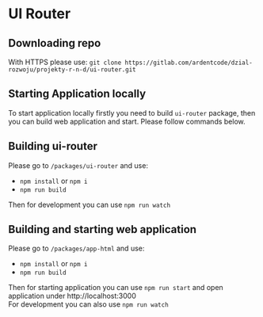 # UI Router

## Downloading repo

With HTTPS please use: `git clone https://gitlab.com/ardentcode/dzial-rozwoju/projekty-r-n-d/ui-router.git`

## Starting Application locally

To start application locally firstly you need to build `ui-router` package, then you can
build web application and start. Please follow commands below.

## Building ui-router

Please go to `/packages/ui-router` and use:
- `npm install` or `npm i`
- `npm run build`

Then for development you can use `npm run watch`

## Building and starting web application

Please go to `/packages/app-html` and use:
- `npm install` or `npm i`
- `npm run build`

Then for starting application you can use `npm run start` and open application under http://localhost:3000  
For development you can also use `npm run watch`
